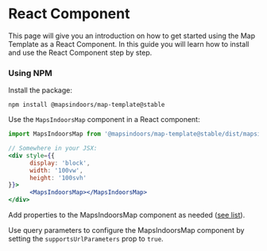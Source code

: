 # React Component

This page will give you an introduction on how to get started using the Map Template as a React Component. In this guide you will learn how to install and use the React Component step by step.

### Using NPM

Install the package:

`npm install @mapsindoors/map-template@stable`

Use the `MapsIndoorsMap` component in a React component:

```jsx
import MapsIndoorsMap from '@mapsindoors/map-template@stable/dist/mapsindoors-react.es.js';

// Somewhere in your JSX:
<div style={{
      display: 'block',
      width: '100vw',
      height: '100svh'
}}>
      <MapsIndoorsMap></MapsIndoorsMap>
</div>
```

Add properties to the MapsIndoorsMap component as needed ([see list](broken-reference/)).

Use query parameters to configure the MapsIndoorsMap component by setting the `supportsUrlParameters` prop to `true`.
